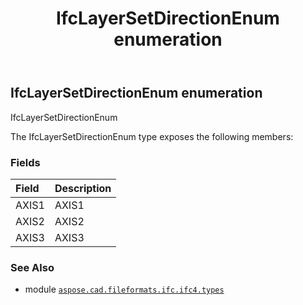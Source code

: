 ﻿---
title: IfcLayerSetDirectionEnum enumeration
second_title: Aspose.CAD for Python via .NET API References
description: 
type: docs
weight: 2970
url: /aspose.cad.fileformats.ifc.ifc4.types/ifclayersetdirectionenum/
is_root: false
---

## IfcLayerSetDirectionEnum enumeration

IfcLayerSetDirectionEnum



The IfcLayerSetDirectionEnum type exposes the following members:

### Fields
| Field | Description |
| :- | :- |
| AXIS1 | AXIS1 |
| AXIS2 | AXIS2 |
| AXIS3 | AXIS3 |



### See Also
* module [`aspose.cad.fileformats.ifc.ifc4.types`](..)
